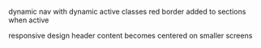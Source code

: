 dynamic nav with dynamic active classes
red border added to sections when active

responsive design header content becomes centered on smaller screens

